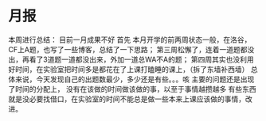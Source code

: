 # 月报 
本周进行总结：
目前一月成果不好
首先 本月开学的前两周状态一般，在洛谷，CF上A题，也写了一些博客，总结了一下思路；
第三周松懈了，连着一道题都没出，再看了3道题一道都没出来，外加一道总WA不A的题；
第四周其实也没利用好时间，在实验室把时间多是都花在了上课打瞌睡的课上，（拆了东墙补西墙）
总体来说，今天发现自己的出题数最少，多少还是有些。。。咳
主要的问题还是出现了时间的分配上，
没有在该做的时间做该做的事，以至于事情越攒越多
有些东西就是没必要找借口，在实验室的时间不能总是做一些本来上课应该做的事情，改进。
